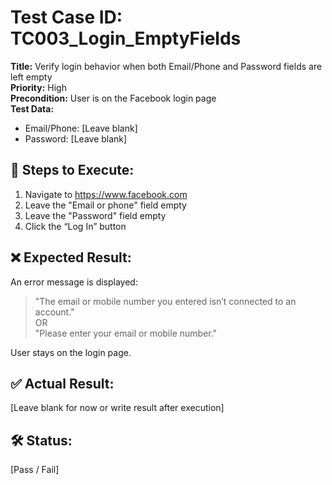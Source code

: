 # Test Case ID: TC003_Login_EmptyFields

**Title:** Verify login behavior when both Email/Phone and Password fields are left empty  
**Priority:** High  
**Precondition:** User is on the Facebook login page  
**Test Data:**  
- Email/Phone: [Leave blank]  
- Password: [Leave blank]

## 🔎 Steps to Execute:
1. Navigate to https://www.facebook.com  
2. Leave the "Email or phone" field empty  
3. Leave the "Password" field empty  
4. Click the “Log In” button

## ❌ Expected Result:
An error message is displayed:  
> "The email or mobile number you entered isn’t connected to an account."  
OR  
> "Please enter your email or mobile number."

User stays on the login page.

## ✅ Actual Result:
[Leave blank for now or write result after execution]

## 🛠️ Status:
[Pass / Fail]
